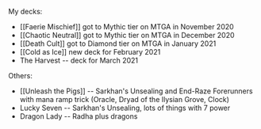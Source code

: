 My decks:

- [[Faerie Mischief]] got to Mythic tier on MTGA in November 2020
- [[Chaotic Neutral]] got to Mythic tier on MTGA in December 2020
- [[Death Cult]] got to Diamond tier on MTGA in January 2021
- [[Cold as Ice]] new deck for February 2021
- The Harvest -- deck for March 2021

Others:

- [[Unleash the Pigs]] -- Sarkhan's Unsealing and End-Raze Forerunners with mana ramp trick (Oracle, Dryad of the Ilysian Grove, Clock)
- Lucky Seven -- Sarkhan's Unsealing, lots of things with 7 power
- Dragon Lady -- Radha plus dragons